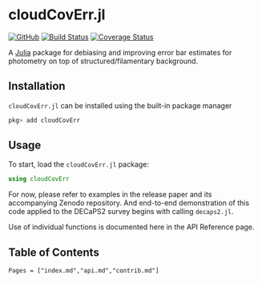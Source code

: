 # cloudCovErr.jl

[![GitHub](https://img.shields.io/badge/Code-GitHub-black.svg)](https://github.com/andrew-saydjari/cloudCovErr.jl)
[![Build Status](https://github.com/andrew-saydjari/cloudCovErr.jl/workflows/Unit%20test/badge.svg)](https://github.com/andrew-saydjari/cloudCovErr.jl/actions)
[![Coverage Status](https://codecov.io/github/andrew-saydjari/cloudCovErr.jl/coverage.svg?branch=main)](https://codecov.io/github/andrew-saydjari/cloudCovErr.jl?branch=main)

A [Julia](http://julialang.org) package for debiasing and improving error bar estimates for photometry on top of structured/filamentary background.

## Installation

`cloudCovErr.jl` can be installed using the built-in package manager

```julia
pkg> add cloudCovErr
```

## Usage

To start, load the `cloudCovErr.jl` package:

```julia
using cloudCovErr
```

For now, please refer to examples in the release paper and its accompanying Zenodo repository. And end-to-end demonstration of this code applied to the DECaPS2 survey begins with calling `decaps2.jl`.

Use of individual functions is documented here in the API Reference page.

## Table of Contents

```@contents
Pages = ["index.md","api.md","contrib.md"]
```
